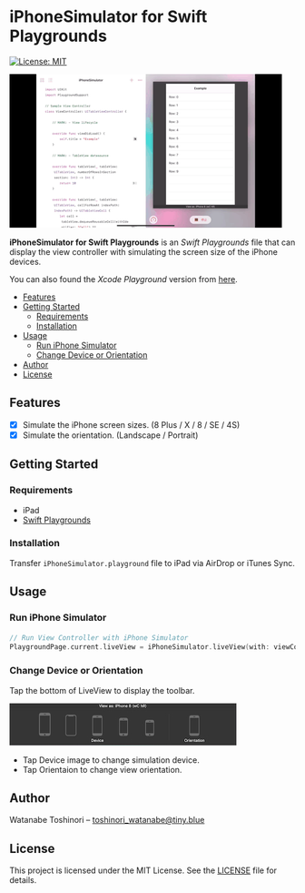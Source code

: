 # iPhoneSimulator for Swift Playgrounds

[![License: MIT](https://img.shields.io/badge/License-MIT-yellow.svg)](https://opensource.org/licenses/MIT)

![Preview](Preview/Preview.gif)

**iPhoneSimulator for Swift Playgrounds** is an *Swift Playgrounds* file that can display the view controller with simulating the screen size of the iPhone devices.

You can also found the *Xcode Playground* version from [here](https://github.com/watanabetoshinori/iPhoneSimulator).

- [Features](#Features)
- [Getting Started](#getting-started)
    - [Requirements](#requirements)
    - [Installation](#installation)
- [Usage](#usage)
    - [Run iPhone Simulator](#run-iphone-simulator)
    - [Change Device or Orientation](#change-device-or-orientation)
- [Author](#author)
- [License](#license)

## Features
- [x] Simulate the iPhone screen sizes. (8 Plus / X / 8 / SE / 4S)
- [x] Simulate the orientation. (Landscape / Portrait)

## Getting Started

### Requirements

* iPad
* [Swift Playgrounds](https://www.apple.com/swift/playgrounds/)

### Installation

Transfer `iPhoneSimulator.playground` file to iPad via AirDrop or iTunes Sync.

## Usage

### Run iPhone Simulator

```swift
// Run View Controller with iPhone Simulator
PlaygroundPage.current.liveView = iPhoneSimulator.liveView(with: viewController)
```

### Change Device or Orientation

Tap the bottom of LiveView to display the toolbar.

![Toolbar](Preview/Toolbar.jpg)

* Tap Device image to change simulation device.
* Tap Orientaion to change view orientation.

## Author

Watanabe Toshinori – toshinori_watanabe@tiny.blue

## License

This project is licensed under the MIT License. See the [LICENSE](LICENSE) file for details.
